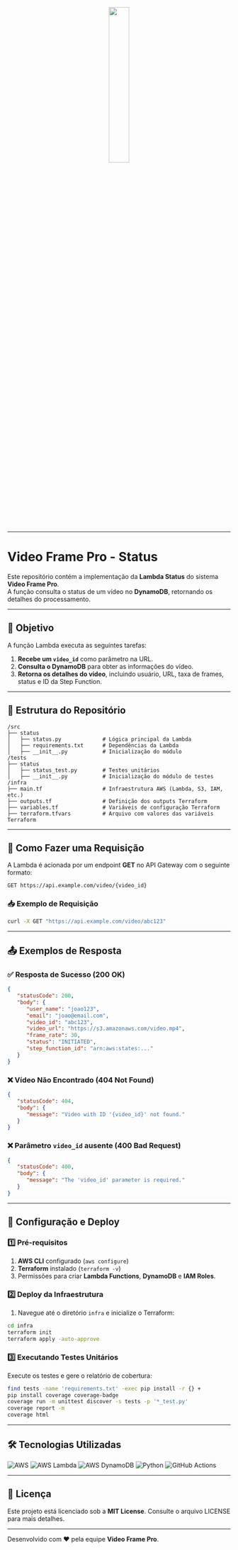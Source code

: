 <p align="center">
  <img src="https://i.ibb.co/zs1zcs3/Video-Frame.png" width="30%" />
</p>

---

# Video Frame Pro - Status

Este repositório contém a implementação da **Lambda Status** do sistema **Video Frame Pro**.  
A função consulta o status de um vídeo no **DynamoDB**, retornando os detalhes do processamento.

---

## 📌 Objetivo

A função Lambda executa as seguintes tarefas:

1. **Recebe um `video_id`** como parâmetro na URL.
2. **Consulta o DynamoDB** para obter as informações do vídeo.
3. **Retorna os detalhes do vídeo**, incluindo usuário, URL, taxa de frames, status e ID da Step Function.

---

## 📂 Estrutura do Repositório

```
/src
├── status
│   ├── status.py             # Lógica principal da Lambda
│   ├── requirements.txt      # Dependências da Lambda
│   ├── __init__.py           # Inicialização do módulo
/tests
├── status
│   ├── status_test.py        # Testes unitários
│   ├── __init__.py           # Inicialização do módulo de testes
/infra
├── main.tf                   # Infraestrutura AWS (Lambda, S3, IAM, etc.)
├── outputs.tf                # Definição dos outputs Terraform
├── variables.tf              # Variáveis de configuração Terraform
├── terraform.tfvars          # Arquivo com valores das variáveis Terraform
```

---

## 🔹 Como Fazer uma Requisição

A Lambda é acionada por um endpoint **GET** no API Gateway com o seguinte formato:

```
GET https://api.example.com/video/{video_id}
```

### 📥 Exemplo de Requisição

```sh
curl -X GET "https://api.example.com/video/abc123"
```

---

## 📤 Exemplos de Resposta

### ✅ Resposta de Sucesso (200 OK)

```json
{
   "statusCode": 200,
   "body": {
      "user_name": "joao123",
      "email": "joao@email.com",
      "video_id": "abc123",
      "video_url": "https://s3.amazonaws.com/video.mp4",
      "frame_rate": 30,
      "status": "INITIATED",
      "step_function_id": "arn:aws:states:..."
   }
}
```

### ❌ Vídeo Não Encontrado (404 Not Found)

```json
{
   "statusCode": 404,
   "body": {
      "message": "Video with ID '{video_id}' not found."
   }
}
```

### ❌ Parâmetro `video_id` ausente (400 Bad Request)

```json
{
   "statusCode": 400,
   "body": {
      "message": "The 'video_id' parameter is required."
   }
}
```

---

## 🚀 Configuração e Deploy

### 1️⃣ Pré-requisitos

1. **AWS CLI** configurado (`aws configure`)
2. **Terraform** instalado (`terraform -v`)
3. Permissões para criar **Lambda Functions**, **DynamoDB** e **IAM Roles**.

### 2️⃣ Deploy da Infraestrutura

1. Navegue até o diretório `infra` e inicialize o Terraform:

```sh
cd infra
terraform init
terraform apply -auto-approve
```

### 3️⃣ Executando Testes Unitários

Execute os testes e gere o relatório de cobertura:

```sh
find tests -name 'requirements.txt' -exec pip install -r {} +
pip install coverage coverage-badge
coverage run -m unittest discover -s tests -p '*_test.py'
coverage report -m
coverage html  
```

---

## 🛠 Tecnologias Utilizadas

<p>
  <img src="https://img.shields.io/badge/AWS-232F3E?logo=amazonaws&logoColor=white" alt="AWS" />
  <img src="https://img.shields.io/badge/AWS_Lambda-4B5A2F?logo=aws-lambda&logoColor=white" alt="AWS Lambda" />
  <img src="https://img.shields.io/badge/AWS_DynamoDB-4053D6?logo=amazonaws&logoColor=white" alt="AWS DynamoDB" />
  <img src="https://img.shields.io/badge/Python-3776AB?logo=python&logoColor=white" alt="Python" />
  <img src="https://img.shields.io/badge/GitHub_Actions-2088FF?logo=github-actions&logoColor=white" alt="GitHub Actions" />
</p>

---

## 📜 Licença

Este projeto está licenciado sob a **MIT License**. Consulte o arquivo LICENSE para mais detalhes.

---

Desenvolvido com ❤️ pela equipe **Video Frame Pro**.

